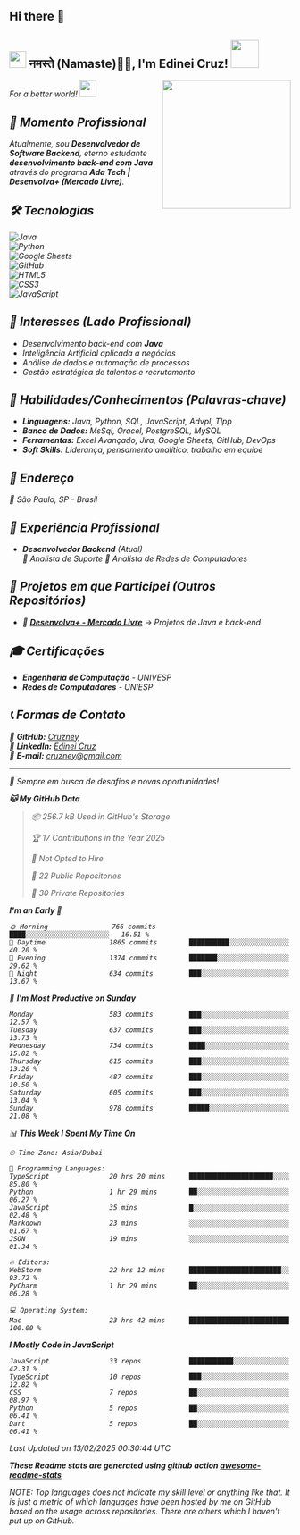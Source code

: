## Hi there 👋

<!--
**Cruzney/Cruzney** is a ✨ _special_ ✨ repository because its `README.md` (this file) appears on your GitHub profile.

Here are some ideas to get you started:

- 🔭 I’m currently working on ...
- 🌱 I’m currently learning ...
- 👯 I’m looking to collaborate on ...
- 🤔 I’m looking for help with ...
- 💬 Ask me about ...
- 📫 How to reach me: ...
- 😄 Pronouns: ...
- ⚡ Fun fact: ...
-->
<h2><img src="https://emojis.slackmojis.com/emojis/images/1531849430/4246/blob-sunglasses.gif?1531849430" width="30"/> नमस्ते (Namaste)🙏🏻, I'm Edinei Cruz! <img src="https://media.giphy.com/media/12oufCB0MyZ1Go/giphy.gif" width="50"></h2>
<img align='right' src="https://media.giphy.com/media/M9gbBd9nbDrOTu1Mqx/giphy.gif" width="230">
<p><em>For a better world! <a href="https://fliki.ai/">
</a><img src="https://media.giphy.com/media/WUlplcMpOCEmTGBtBW/giphy.gif" width="30"> 
    
## 🔹 Momento Profissional  
Atualmente, sou **Desenvolvedor de Software Backend**, eterno estudante **desenvolvimento back-end com Java** através do programa **Ada Tech | Desenvolva+ (Mercado Livre)**.  
 

## 🛠️ Tecnologias  
![Java](https://img.shields.io/badge/Java-ED8B00?style=for-the-badge&logo=java&logoColor=white)  
![Python](https://img.shields.io/badge/Python-3776AB?style=for-the-badge&logo=python&logoColor=white)  
![Google Sheets](https://img.shields.io/badge/Google_Sheets-34A853?style=for-the-badge&logo=google-sheets&logoColor=white)  
![GitHub](https://img.shields.io/badge/GitHub-181717?style=for-the-badge&logo=github&logoColor=white)  
![HTML5](https://img.shields.io/badge/HTML5-E34F26?style=for-the-badge&logo=html5&logoColor=white)  
![CSS3](https://img.shields.io/badge/CSS3-1572B6?style=for-the-badge&logo=css3&logoColor=white)  
![JavaScript](https://img.shields.io/badge/JavaScript-F7DF1E?style=for-the-badge&logo=javascript&logoColor=black)  

## 🎯 Interesses (Lado Profissional)  
- Desenvolvimento back-end com **Java**  
- Inteligência Artificial aplicada a negócios  
- Análise de dados e automação de processos  
- Gestão estratégica de talentos e recrutamento  

## 🚀 Habilidades/Conhecimentos (Palavras-chave)  
- **Linguagens:** Java, Python, SQL, JavaScript, Advpl, Tlpp 
- **Banco de Dados:** MsSql, Oracel, PostgreSQL, MySQL  
- **Ferramentas:** Excel Avançado, Jira, Google Sheets, GitHub, DevOps  
- **Soft Skills:** Liderança, pensamento analítico, trabalho em equipe 

## 📍 Endereço  
📍 São Paulo, SP - Brasil  

## 💼 Experiência Profissional  
- **Desenvolvedor Backend** (Atual)  
  🔹 Analista de Suporte 
  🔹 Analista de Redes de Computadores  

## 📌 Projetos em que Participei (Outros Repositórios)   
- 🚀 **[Desenvolva+ - Mercado Livre](https://github.com/Cruzney/JavaExercicios)** → Projetos de Java e back-end  

## 🎓 Certificações  
- **Engenharia de Computação** - UNIVESP 
- **Redes de Computadores** - UNIESP 

## 📞 Formas de Contato  
📌 **GitHub:** [Cruzney](https://github.com/Cruzney)  
📌 **LinkedIn:** [Edinei Cruz](https://www.linkedin.com/in/edinei-cruz-dev/)   
📩 **E-mail:** cruzney@gmail.com  

---

🚀 *Sempre em busca de desafios e novas oportunidades!*  

**🐱 My GitHub Data** 

> 📦 256.7 kB Used in GitHub's Storage 
 > 
> 🏆 17 Contributions in the Year 2025
 > 
> 🚫 Not Opted to Hire
 > 
> 📜 22 Public Repositories 
 > 
> 🔑 30 Private Repositories 
 > 
**I'm an Early 🐤** 

```text
🌞 Morning                766 commits         ████░░░░░░░░░░░░░░░░░░░░░   16.51 % 
🌆 Daytime                1865 commits        ██████████░░░░░░░░░░░░░░░   40.20 % 
🌃 Evening                1374 commits        ███████░░░░░░░░░░░░░░░░░░   29.62 % 
🌙 Night                  634 commits         ███░░░░░░░░░░░░░░░░░░░░░░   13.67 % 
```
📅 **I'm Most Productive on Sunday** 

```text
Monday                   583 commits         ███░░░░░░░░░░░░░░░░░░░░░░   12.57 % 
Tuesday                  637 commits         ███░░░░░░░░░░░░░░░░░░░░░░   13.73 % 
Wednesday                734 commits         ████░░░░░░░░░░░░░░░░░░░░░   15.82 % 
Thursday                 615 commits         ███░░░░░░░░░░░░░░░░░░░░░░   13.26 % 
Friday                   487 commits         ███░░░░░░░░░░░░░░░░░░░░░░   10.50 % 
Saturday                 605 commits         ███░░░░░░░░░░░░░░░░░░░░░░   13.04 % 
Sunday                   978 commits         █████░░░░░░░░░░░░░░░░░░░░   21.08 % 
```


📊 **This Week I Spent My Time On** 

```text
🕑︎ Time Zone: Asia/Dubai

💬 Programming Languages: 
TypeScript               20 hrs 20 mins      █████████████████████░░░░   85.80 % 
Python                   1 hr 29 mins        ██░░░░░░░░░░░░░░░░░░░░░░░   06.27 % 
JavaScript               35 mins             █░░░░░░░░░░░░░░░░░░░░░░░░   02.48 % 
Markdown                 23 mins             ░░░░░░░░░░░░░░░░░░░░░░░░░   01.67 % 
JSON                     19 mins             ░░░░░░░░░░░░░░░░░░░░░░░░░   01.34 % 

🔥 Editors: 
WebStorm                 22 hrs 12 mins      ███████████████████████░░   93.72 % 
PyCharm                  1 hr 29 mins        ██░░░░░░░░░░░░░░░░░░░░░░░   06.28 % 

💻 Operating System: 
Mac                      23 hrs 42 mins      █████████████████████████   100.00 % 
```

**I Mostly Code in JavaScript** 

```text
JavaScript               33 repos            ███████████░░░░░░░░░░░░░░   42.31 % 
TypeScript               10 repos            ███░░░░░░░░░░░░░░░░░░░░░░   12.82 % 
CSS                      7 repos             ██░░░░░░░░░░░░░░░░░░░░░░░   08.97 % 
Python                   5 repos             ██░░░░░░░░░░░░░░░░░░░░░░░   06.41 % 
Dart                     5 repos             ██░░░░░░░░░░░░░░░░░░░░░░░   06.41 % 
```




 Last Updated on 13/02/2025 00:30:44 UTC
<!--END_SECTION:waka-->

**These Readme stats are generated using github action [awesome-readme-stats](https://github.com/anmol098/waka-readme-stats)**

NOTE: Top languages does not indicate my skill level or anything like that. It is just a metric of which languages have been hosted by me on GitHub based on the usage across repositories. There are others which I haven't put up on GitHub.
